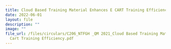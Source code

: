 ```yaml
---
title: Cloud Based Training Material Enhances E CART Training Efficiency
date: 2022-06-01
layout: file
description: ""
image: ""
file_url: /files/circulars/C206_NTFGH _QM 2021_Cloud Based Training Material Enhances E
  Cart Training Efficiency.pdf
---
```

